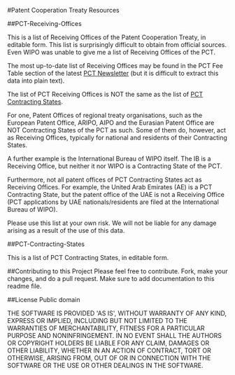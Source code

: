 #Patent Cooperation Treaty Resources

##PCT-Receiving-Offices

This is a list of Receiving Offices of the Patent Cooperation Treaty, in editable form. This list is surprisingly difficult to obtain from official sources. Even WIPO was unable to give me a list of Receiving Offices of the PCT.

The most up-to-date list of Receiving Offices may be found in the PCT Fee Table section of the latest [PCT Newsletter](http://www.wipo.int/pct/en/newslett/) (but it is difficult to extract this data into plain text).

The list of PCT Receiving Offices is NOT the same as the list of [PCT Contracting States](https://github.com/Cantab/Patent-Cooperation-Treaty/blob/master/PCT%20Contracting%20States.txt).

For one, Patent Offices of regional treaty organisations, such as the European Patent Office, ARIPO, AIPO and the Eurasian Patent Office are NOT Contracting States of the PCT as such. Some of them do, however, act as Receiving Offices, typically for national and residents of their Contracting States.

A further example is the International Bureau of WIPO itself. The IB is a Receiving Office, but neither it nor WIPO is a Contracting State of the PCT.

Furthermore, not all patent offices of PCT Contracting States act as Receiving Offices. For example, the United Arab Emirates (AE) is a PCT Contracting State, but the patent office of the UAE is not a Receiving Office (PCT applications by UAE nationals/residents are filed at the International Bureau of WIPO).

Please use this list at your own risk. We will not be liable for any damage arising as a result of the use of this data.

##PCT-Contracting-States

This is a list of PCT Contracting States, in editable form.

##Contributing to this Project
Please feel free to contribute. Fork, make your changes, and do a pull request. Make sure to add documentation to this readme file.

##License
Public domain

THE SOFTWARE IS PROVIDED 'AS IS', WITHOUT WARRANTY OF ANY KIND, EXPRESS OR IMPLIED, INCLUDING BUT NOT LIMITED TO THE WARRANTIES OF MERCHANTABILITY, FITNESS FOR A PARTICULAR PURPOSE AND NONINFRINGEMENT. IN NO EVENT SHALL THE AUTHORS OR COPYRIGHT HOLDERS BE LIABLE FOR ANY CLAIM, DAMAGES OR OTHER LIABILITY, WHETHER IN AN ACTION OF CONTRACT, TORT OR OTHERWISE, ARISING FROM, OUT OF OR IN CONNECTION WITH THE SOFTWARE OR THE USE OR OTHER DEALINGS IN THE SOFTWARE.